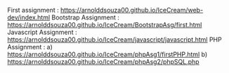 First assignment : https://arnolddsouza00.github.io/IceCream/web-dev/index.html
Bootstrap Assignment : https://arnolddsouza00.github.io/IceCream/BootstrapAsg/first.html
Javascript Assignment : https://arnolddsouza00.github.io/IceCream/javascript/javascript.html
PHP Assignment : a) https://arnolddsouza00.github.io/IceCream/phpAsg1/firstPHP.html
                 b) https://arnolddsouza00.github.io/IceCream/phpAsg2/phpSQL.php
